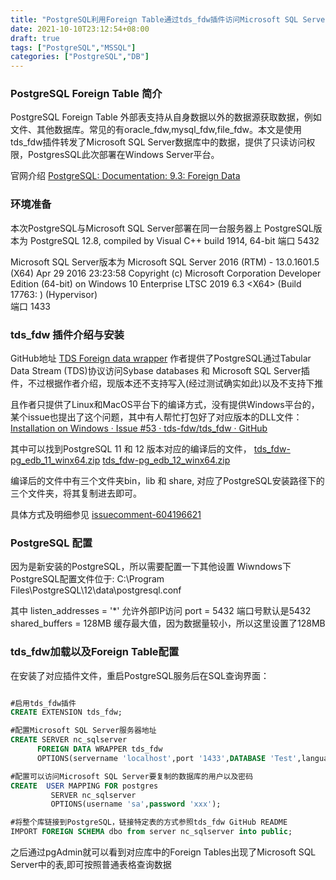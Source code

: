 ```yaml
---
title: "PostgreSQL利用Foreign Table通过tds_fdw插件访问Microsoft SQL Server数据库表数据"
date: 2021-10-10T23:12:54+08:00
draft: true
tags: ["PostgreSQL","MSSQL"]
categories: ["PostgreSQL","DB"]
---
```


### PostgreSQL Foreign Table 简介

PostgreSQL Foreign Table 外部表支持从自身数据以外的数据源获取数据，例如文件、其他数据库。常见的有oracle_fdw,mysql_fdw,file_fdw。本文是使用tds_fdw插件转发了Microsoft SQL Server数据库中的数据，提供了只读访问权限，PostgresSQL此次部署在Windows Server平台。

官网介绍 [PostgreSQL: Documentation: 9.3: Foreign Data](https://www.postgresql.org/docs/9.3/ddl-foreign-data.html)

### 环境准备

本次PostgreSQL与Microsoft SQL Server部署在同一台服务器上
PostgreSQL版本为 PostgreSQL 12.8, compiled by Visual C++ build 1914, 64-bit
端口 5432

Microsoft SQL Server版本为 Microsoft SQL Server 2016 (RTM) - 13.0.1601.5 (X64)   Apr 29 2016 23:23:58   Copyright (c) Microsoft Corporation  Developer Edition (64-bit) on Windows 10 Enterprise LTSC 2019 6.3 \<X64\> (Build 17763: ) (Hypervisor)  
端口 1433

### tds_fdw 插件介绍与安装

GitHub地址 [TDS Foreign data wrapper](https://github.com/tds-fdw/tds_fdw)
作者提供了PostgreSQL通过Tabular Data Stream (TDS)协议访问Sybase databases 和 Microsoft SQL Server插件，不过根据作者介绍，现版本还不支持写入(经过测试确实如此)以及不支持下推

且作者只提供了Linux和MacOS平台下的编译方式，没有提供Windows平台的，某个issue也提出了这个问题，其中有人帮忙打包好了对应版本的DLL文件：
[Installation on Windows · Issue #53 · tds-fdw/tds_fdw · GitHub](https://github.com/tds-fdw/tds_fdw/issues/53)

其中可以找到PostgreSQL 11 和 12 版本对应的编译后的文件，
[tds_fdw-pg_edb_11_winx64.zip](https://github.com/yyjdelete/temp_storage/files/4384803/tds_fdw-pg_edb_11_winx64.zip)
[tds_fdw-pg_edb_12_winx64.zip](https://github.com/yyjdelete/temp_storage/files/4605716/tds_fdw-pg_edb_12_winx64.zip)

编译后的文件中有三个文件夹bin，lib 和 share, 对应了PostgreSQL安装路径下的三个文件夹，将其复制进去即可。

具体方式及明细参见 [issuecomment-604196621](https://github.com/tds-fdw/tds_fdw/issues/53#issuecomment-604196621)

### PostgreSQL 配置

因为是新安装的PostgreSQL，所以需要配置一下其他设置
Wiwndows下PostgreSQL配置文件位于: C:\Program Files\PostgreSQL\12\data\postgresql.conf

其中
listen_addresses = '*' 允许外部IP访问
port = 5432  端口号默认是5432
shared_buffers = 128MB 缓存最大值，因为数据量较小，所以这里设置了128MB

### tds_fdw加载以及Foreign Table配置

在安装了对应插件文件，重启PostgreSQL服务后在SQL查询界面：

``` SQL

#启用tds_fdw插件
CREATE EXTENSION tds_fdw;

#配置Microsoft SQL Server服务器地址
CREATE SERVER nc_sqlserver    
      FOREIGN DATA WRAPPER tds_fdw
      OPTIONS(servername 'localhost',port '1433',DATABASE 'Test',language 'Simplified Chinese',character_set 'UTF-8');

#配置可以访问Microsoft SQL Server要复制的数据库的用户以及密码
CREATE  USER MAPPING FOR postgres
         SERVER nc_sqlserver
         OPTIONS(username 'sa',password 'xxx');

#将整个库链接到PostgreSQL，链接特定表的方式参照tds_fdw GitHub README
IMPORT FOREIGN SCHEMA dbo from server nc_sqlserver into public;

```

之后通过pgAdmin就可以看到对应库中的Foreign Tables出现了Microsoft SQL Server中的表,即可按照普通表格查询数据
